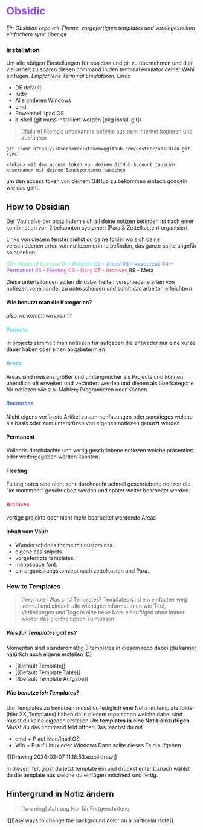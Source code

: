 # <span style="color:#9446f8">Obsidic</span>
*Ein Obsidian repo mit Theme, vorgefertigten templates und  voreingestellten einfachem sync über git*

### Installation
Um alle nötigen Einstellungen für obsidian und git zu übernehmen und dier viel arbeit zu sparen diesen command in den terminal emulator deiner Wahl einfügen.
*Empfohlene Terminal Emulatoren:*
Linux
- DE default
- Kitty
- Alle anderen
Windows
- cmd
- Powershell
Ipad OS
- a-shell (git muss installiert werden [pkg install git])

> [!failure] Niemals unbekannte befehle aus dem Internet kopieren und ausführen

```
git clone https://<Username>:<token>@github.com/Costeer/obsidian-git-sync

<token> mit dem access token von deinem GitHub Account tauschen 
<username> mit deinem Benutzernamen tauschen
```

um den access token von deinem GitHub zu bekommen einfach googeln wie das geht.

## How to Obsidian

Der Vault also der platz indem sich all deine notizen befinden ist nach einer kombination von 2 bekannten systemen (Para & Zettelkasten) organisiert.

Links von diesem fenster siehst du deine folder wo sich deine verschiedenen arten von notiezen drinne befinden, das ganze sollte ungefär so ausehen:

<span style="font-style:Bold; color:#52eea3">00 - Maps of Content</span>
<span style="color:#51e1e9">01 - Projects</span>
<span style="color:#54b6f8">02 - Areas</span>
<span style="color:#437cf3">03 - Resources</span>
<span style="color:#9446f8">04 - Permanent</span>
<span style="color:#c952ed">05 - Fleeting</span>
<span style="color:#e54f9b">06 - Daily</span>
<span style="color:#e3365e">07 - Archives</span>
99 - Meta

Diese unterteilungen sollen dir dabei helfen verschiedene arten von notiezen voneinander zu unterscheiden und somit das arbeiten erleichtern

#### Wie benutzt man die Kategorien?
*also wo kommt was rein??*

#### <span style="color:#51e1e9">Projects</span>
In projects sammelt man notiezen für aufgaben die entweder nur eine kurze dauer haben oder einen abgabetermien.

#### <span style="color:#54b6f8">Areas</span>
Areas sind meisens größer und umfangreicher als Projects und können unendlich oft erweitert und verändert werden und dienen als überkategorie für notiezen wie z.b. Mahlen; Programieren oder Kochen.

#### <span style="color:#437cf3">Resources</span>
Nicht eigens verfasste Artikel zusammenfasungen oder sonstieges welche als basis oder zum unterstüzen von eigenen notiezen genutzt werden.

#### Permanent
Vollends durchdachte und vertig geschriebene notiezen welche präsentiert oder weitergegeben werden könnten.

#### Fleeting
Fleting notes sind nicht sehr durchdacht schnell geschriebene notizen die "im momment" geschrieben werden und später weiter bearbeitet werden.
#### <span style="color:#e3365e">Archives</span>
vertige projekte oder nicht mehr bearbeitet werdende Areas 
#### Inhalt vom Vault
- Wunderschönes theme mit custom css.
- eigene css snipets.
- vorgefertigte templates.
- monospace font.
- ein organisirungskonzept nach zettelkasten und Para.


### How to Templates

> [!example] Was sind Templates?
> Templates sind ein einfacher weg schnell und einfach alle wichtigen Informationen wie Titel, Verlinkungen und Tags in eine neue Note einzufügen ohne immer wieder das gleiche tippen zu müssen
##### Was für Templates gibt es?
Momentan sind standardmäßig *3* templates in diesem repo dabei (du kannst natürlich auch eigene erstellen :D)
- [[Default Template]]
- [[Default Template Table]]
- [[Default Template Aufgabe]]

##### Wie benutze ich Templates?
Um Templates zu benutzen musst du lediglich eine Notiz im template folder (hier XX_Templates) haben da in diesem repo schon welche dabei sind musst du keine eigenen erstellen 
Um **templates in eine Notiz einzufügen** Musst du das command feld öffnen 
Das machst du mit
- cmd + P auf Mac/Ipad OS
- Win + P auf Linux oder Windows
Dann sollte dieses Feld aufgehen

![[Drawing 2024-03-07 11.18.53.excalidraw]]

In diesem felt gipst du jetzt template ein und drückst enter
Danach wählst du die template aus welche du einfügen möchtest und fertig.

## Hintergrund in Notiz ändern

> [!warning] Achtung Nur für Fortgeschritene 

![[Easy ways to change the background color on a particular note]]

